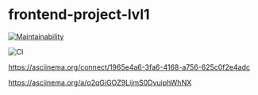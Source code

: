 # frontend-project-lvl1

[![Maintainability](https://api.codeclimate.com/v1/badges/a99a88d28ad37a79dbf6/maintainability)](https://codeclimate.com/github/codeclimate/codeclimate/maintainability)

![CI](https://github.com/AlekseyShlapakov/frontend-project-lvl1/workflows/Node%20CI/badge.svg)

https://asciinema.org/connect/1965e4a6-3fa6-4168-a756-625c0f2e4adc

https://asciinema.org/a/q2qGiGOZ9LijmS0DvuiphWhNX
